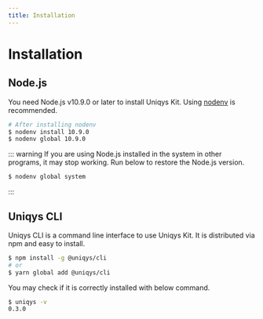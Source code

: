 ```yaml
---
title: Installation
---
```


# Installation

## Node.js

You need Node.js v10.9.0 or later to install Uniqys Kit.
Using [nodenv](https://github.com/nodenv/nodenv) is recommended.

```bash
# After installing nodenv
$ nodenv install 10.9.0
$ nodenv global 10.9.0
```

::: warning
If you are using Node.js installed in the system in other programs, it may stop working.
Run below to restore the Node.js version.
```bash
$ nodenv global system
```
:::

## Uniqys CLI

Uniqys CLI is a command line interface to use Uniqys Kit.
It is distributed via npm and easy to install.

```bash
$ npm install -g @uniqys/cli
# or
$ yarn global add @uniqys/cli
```

You may check if it is correctly installed with below command.

```bash
$ uniqys -v
0.3.0
```
